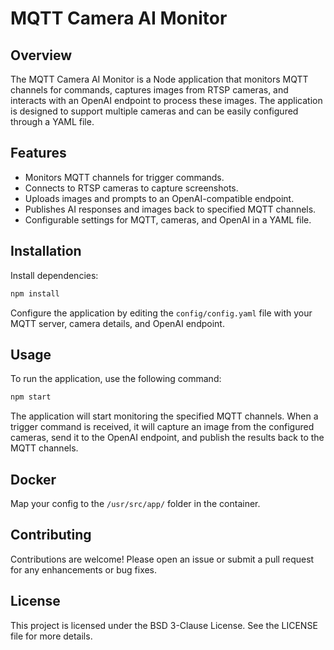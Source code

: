 # MQTT Camera AI Monitor

## Overview

The MQTT Camera AI Monitor is a Node application that monitors MQTT channels for commands, captures images from RTSP cameras, and interacts with an OpenAI endpoint to process these images.
The application is designed to support multiple cameras and can be easily configured through a YAML file.

## Features

- Monitors MQTT channels for trigger commands.
- Connects to RTSP cameras to capture screenshots.
- Uploads images and prompts to an OpenAI-compatible endpoint.
- Publishes AI responses and images back to specified MQTT channels.
- Configurable settings for MQTT, cameras, and OpenAI in a YAML file.

## Installation

Install dependencies:

```bash
npm install
```

Configure the application by editing the `config/config.yaml` file with your MQTT server, camera details, and OpenAI endpoint.

## Usage

To run the application, use the following command:

```bash
npm start
```

The application will start monitoring the specified MQTT channels.
When a trigger command is received, it will capture an image from the configured cameras, send it to the OpenAI endpoint, and publish the results back to the MQTT channels.

## Docker

Map your config to the `/usr/src/app/` folder in the container.

## Contributing

Contributions are welcome!
Please open an issue or submit a pull request for any enhancements or bug fixes.

## License

This project is licensed under the BSD 3-Clause License.
See the LICENSE file for more details.
